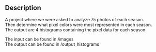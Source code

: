## Description

A project where we were asked to analyze 75 photos of each season.  
Then determine what pixel colors were most represented in each season.  
The output are 4 histograms containing the pixel data for each season.  

The input can be found in /images  
The output can be found in /output_histograms  
